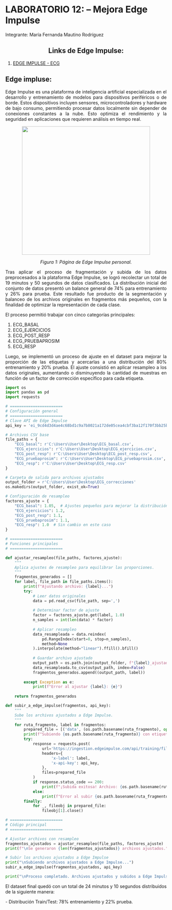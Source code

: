 # **LABORATORIO 12: – Mejora Edge Impulse**

Integrante: María Fernanda Mautino Rodríguez

<h2 style = "text-align: center;">Links de Edge Impulse:</h2>

1. [EDGE IMPULSE - ECG](https://studio.edgeimpulse.com/public/560002/live)</p>

## **Edge impluse:**
<p align="justify">Edge Impulse es una plataforma de inteligencia artificial especializada en el desarrollo y entrenamiento de modelos para dispositivos periféricos o de borde. Estos dispositivos incluyen sensores, microcontroladores y hardware de bajo consumo, permitiendo procesar datos localmente sin depender de conexiones constantes a la nube. Esto optimiza el rendimiento y la seguridad en aplicaciones que requieren análisis en tiempo real. </p>

<p align="center"><img src="Anexos Lab11/Captura de pantalla 2024-11-17 132251.png" width="400"></p>
<p align="center"><i>Figura 1: Página de Edge Impulse personal.</i></p>

<p align="justify">Tras aplicar el proceso de fragmentación y subida de los datos preprocesados a la plataforma Edge Impulse, se logró recolectar un total de 19 minutos y 50 segundos de datos clasificados. La distribución inicial del conjunto de datos presentó un balance general de 74% para entrenamiento y 26% para prueba. Este resultado fue producto de la segmentación y balanceo de los archivos originales en fragmentos más pequeños, con la finalidad de optimizar la representación de cada clase.</p>

<p align="justify">El proceso permitió trabajar con cinco categorías principales:</p>

1. ECG_BASAL
2. ECG_EJERCICIOS
3. ECG_POST_RESP
4. ECG_PRUEBAPROSIM
5. ECG_RESP

<p align="justify"> Luego, se implementó un proceso de ajuste en el dataset para mejorar la proporción de las etiquetas y acercarlas a una distribución del 80% entrenamiento y 20% prueba. El ajuste consistió en aplicar resampleo a los datos originales, aumentando o disminuyendo la cantidad de muestras en función de un factor de corrección específico para cada etiqueta.</p>

```python
import os
import pandas as pd
import requests

# =======================
# Configuración general
# =======================
# Clave API de Edge Impulse
api_key = 'ei_9cd4d3d4ae4c68bd1c9a7b8021a172de05cea4cbf3ba12f170f3bb25b11e13a2'

# Archivos CSV base
file_paths = {
    "ECG_basal": r'C:\Users\User\Desktop\ECG_basal.csv',
    "ECG_ejercicios": r'C:\Users\User\Desktop\ECG_ejercicios.csv',
    "ECG_post_resp": r'C:\Users\User\Desktop\ECG_post_resp.csv',
    "ECG_pruebaprosim": r'C:\Users\User\Desktop\ECG_pruebaprosim.csv',
    "ECG_resp": r'C:\Users\User\Desktop\ECG_resp.csv'
}

# Carpeta de salida para archivos ajustados
output_folder = r'C:\Users\User\Desktop\ECG_correcciones'
os.makedirs(output_folder, exist_ok=True)

# Configuración de resampleo
factores_ajuste = {
    "ECG_basal": 1.05,  # Ajustes pequeños para mejorar la distribución
    "ECG_ejercicios": 1.2,
    "ECG_post_resp": 1.1,
    "ECG_pruebaprosim": 1.1,
    "ECG_resp": 1.0  # Sin cambio en este caso
}

# =======================
# Funciones principales
# =======================

def ajustar_resampleo(file_paths, factores_ajuste):
    """
    Aplica ajustes de resampleo para equilibrar las proporciones.
    """
    fragmentos_generados = []
    for label, file_path in file_paths.items():
        print(f"Ajustando archivo: {label}...")
        try:
            # Leer datos originales
            data = pd.read_csv(file_path, sep=',')
            
            # Determinar factor de ajuste
            factor = factores_ajuste.get(label, 1.0)
            n_samples = int(len(data) * factor)
            
            # Aplicar resampleo
            data_resampleada = data.reindex(
                pd.RangeIndex(start=0, stop=n_samples),
                method=None
            ).interpolate(method="linear").ffill().bfill()
            
            # Guardar archivo ajustado
            output_path = os.path.join(output_folder, f"{label}_ajustado.csv")
            data_resampleada.to_csv(output_path, index=False)
            fragmentos_generados.append((output_path, label))
        
        except Exception as e:
            print(f"Error al ajustar {label}: {e}")
    
    return fragmentos_generados

def subir_a_edge_impulse(fragmentos, api_key):
    """
    Sube los archivos ajustados a Edge Impulse.
    """
    for ruta_fragmento, label in fragmentos:
        prepared_file = [('data', (os.path.basename(ruta_fragmento), open(ruta_fragmento, 'rb'), 'text/csv'))]
        print(f"Subiendo {os.path.basename(ruta_fragmento)} con etiqueta {label}...")
        try:
            response = requests.post(
                url='https://ingestion.edgeimpulse.com/api/training/files',
                headers={
                    'x-label': label,
                    'x-api-key': api_key,
                },
                files=prepared_file
            )
            if response.status_code == 200:
                print(f"¡Subida exitosa! Archivo: {os.path.basename(ruta_fragmento)}")
            else:
                print(f"Error al subir {os.path.basename(ruta_fragmento)}: {response.status_code}, {response.text}")
        finally:
            for _, fileobj in prepared_file:
                fileobj[1].close()

# =======================
# Código principal
# =======================

# Ajustar archivos con resampleo
fragmentos_ajustados = ajustar_resampleo(file_paths, factores_ajuste)
print(f"\nSe generaron {len(fragmentos_ajustados)} archivos ajustados.")

# Subir los archivos ajustados a Edge Impulse
print("\nSubiendo archivos ajustados a Edge Impulse...")
subir_a_edge_impulse(fragmentos_ajustados, api_key)

print("\nProceso completado. Archivos ajustados y subidos a Edge Impulse.")

``` 
<p align="justify">El dataset final quedó con un total de 24 minutos y 10 segundos distribuidos de la siguiente manera:</p>
- Distribución Train/Test: 78% entrenamiento y 22% prueba.
